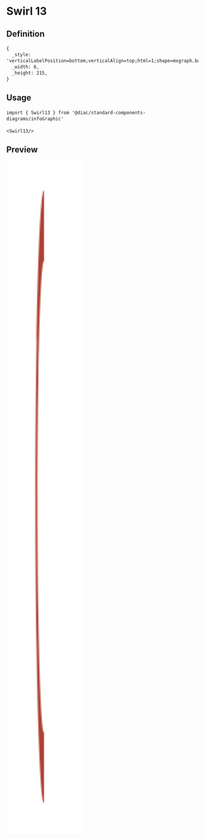 # Swirl 13

## Definition

```
{
  _style: 'verticalLabelPosition=bottom;verticalAlign=top;html=1;shape=mxgraph.basic.partConcEllipse;fillColor=#AE4132;strokeColor=none;startAngle=0.5;endAngle=0.00001;arcWidth=0.23;shadow=0;fontSize=7;fontColor=#FFFFFF;align=left;',
  _width: 6,
  _height: 215,
}
```

## Usage

```
import { Swirl13 } from '@diac/standard-components-diagrams/infoGraphic'

<Swirl13/>
```

## Preview

<img src="./swirl-13.png" width="200"/>
